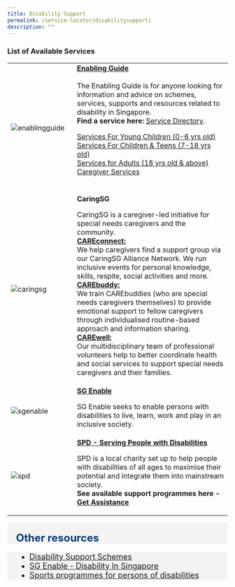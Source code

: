```yaml
---
title: Disability Support
permalink: /service-locator/disabilitysupport/
description: ""
---
```

### List of Available Services

<table style="width:100%">
  <tbody><tr>
		
</tr><tr>
    <td style="width:30%">
      <img src="https://www.enablingguide.sg/Sitefinity/WebsiteTemplates/SGEnableTemplate/App_Themes/SGEnableTheme/Global/img/eg_logo_brand_refresh.png" alt="enablingguide">
    </td>	
    <td style="width:70%">
			<b><a href="https://www.enablingguide.sg/" target="_blank">Enabling Guide</a></b>
   <br><br>
			The Enabling Guide is for anyone looking for information and advice on schemes, services, supports and resources related to disability in Singapore.<br>
			<b>Find a service here:</b> <a href="https://www.enablingguide.sg/service-directory" target="_blank">Service Directory</a>. <p>
		<a href="https://www.enablingguide.sg/services-listing?qLifes=young-children|&amp;qAdulthood=&amp;qDis=&amp;qServ=&amp;qCare=&amp;qSecFilter=&amp;search=" target="_blank">Services For Young Children (0-6 yrs old)</a><br>
			<a href="https://www.enablingguide.sg/services-listing?qLifes=children-teens|&amp;qDis=&amp;qServ=&amp;qCare=&amp;search=" target="_blank">Services For Children &amp; Teens (7-18 yrs old)</a><br>
			<a href="https://www.enablingguide.sg/services-listing?qLifes=adults%7C&amp;qDis=&amp;qServ=&amp;qCare=&amp;search=" target="_blank">Services for Adults (18 yrs old &amp; above)</a><br>
			<a href="https://www.enablingguide.sg/services-listing?qLifes=&amp;qDis=&amp;qServ=&amp;qCare=caregiver-service|&amp;search=" target="_blank">Caregiver Services</a><br>
	<br></p><p></p></td>
</tr>

<tr>
    <td style="width:30%">
      <img src="https://caring.sg/wp-content/uploads/2020/10/cropped-caring-logo-201026.png" alt="caringsg">
    </td>	
    <td style="width:70%">
      			<b>	CaringSG</b>
   <p>
			CaringSG is a caregiver-led initiative for special needs caregivers and the community. <br>
		 <b><a href="https://caring.sg/careconnect/" target="_blank">CAREconnect:</a></b><br> We help caregivers find a support group via our CaringSG Alliance Network. We run inclusive events for personal knowledge, skills, respite, social activities and more.  <br>
		 <b><a href="https://caring.sg/carebuddy/" target="_blank">CAREbuddy:</a></b><br> We train CAREbuddies (who are special needs caregivers themselves) to provide emotional support to fellow caregivers through individualised routine-based approach and information sharing. <br>
		 <b><a href="https://caring.sg/carewell/" target="_blank">CAREwell:</a></b><br> Our multidisciplinary team of professional volunteers help to better coordinate health and social services to support special needs caregivers and their families.
    <br></p><p></p></td>
  </tr>
	<tr>
    <td style="width:30%">
      <img src="https://www.sgenable.sg/images/default-source/logos/sg-enable-reversewhite-30fps-(transparent)-end-loop.gif?sfvrsn=9d0f137e_1" alt="sgenable">
    </td>	
    <td style="width:70%">
      			<b><a href="https://www.sgenable.sg/" target="_blank">SG Enable</a></b><p>
		SG Enable seeks to enable persons with disabilities to live, learn, work and play in an inclusive society.
			  </p></td></tr>
		
<tr>
    <td style="width:30%">
      <img src="https://spd.org.sg/wp-content/uploads/2018/09/SPD-logo-horizontal.png" alt="spd">
    </td>	
    <td style="width:70%">
      			<b><a href="https://www.sgenable.sg/" target="_blank">SPD - Serving People with Disabilities</a></b><p>
		SPD is a local charity set up to help people with disabilities of all ages to maximise their potential and integrate them into mainstream society.<br>
			<b>See available support programmes here - <a href="https://www.spd.org.sg/our-work/get-assistance/" target="_blank">Get Assistance</a></b>
    <br></p></td>
  </tr></tbody></table><p></p><p></p>
	
	


<div style="font-size:24px; font-weight: 700; color: #063970; background-color: #f3f3f3; padding: 20px 0px 0px 20px;" class="row"> Other resources</div>
<div style="font-size:18px ;background-color: #f3f3f3; padding: 0px 25px 0px 20px;" class="row">
	<ul>
		<li><a href="https://supportgowhere.life.gov.sg/categories/disability">Disability Support Schemes</a></li>
	<li><a href="https://www.sgenable.sg/about-us/our-impact/disability-in-singapore" target="_blank">SG Enable - Disability In Singapore</a>
		</li><li><a href="https://sdsc.org.sg/type-of-sports/">Sports programmes for persons of disabilities</a></li>
	</ul>
</div>